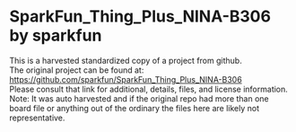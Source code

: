 
# SparkFun_Thing_Plus_NINA-B306 by sparkfun  
This is a harvested standardized copy of a project from github.  
The original project can be found at:  
https://github.com/sparkfun/SparkFun_Thing_Plus_NINA-B306  
Please consult that link for additional, details, files, and license information.  
Note: It was auto harvested and if the original repo had more than one board file or anything out of the ordinary the files here are likely not representative.  
    
